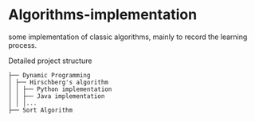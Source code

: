 # Algorithms-implementation
some implementation of classic algorithms, mainly to record the learning process.

Detailed project structure 

```
├── Dynamic Programming 
│ ├── Hirschberg's algorithm
│ │ ├── Python implementation
│ │ ├── Java implementation
│ │ │...
├── Sort Algorithm
```
